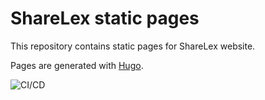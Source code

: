 # ShareLex static pages

This repository contains static pages for ShareLex website.

Pages are generated with [Hugo](https://gohugo.io/).

![CI/CD](https://github.com/ShareLex/static/workflows/CI/CD/badge.svg)
